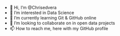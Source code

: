 - 👋 Hi, I’m @Chrisedvera
- 👀 I’m interested in Data Science 
- 🌱 I’m currently learning Git & GitHub online
- 💞️ I’m looking to collaborate on in open data projects
- 📫 How to reach me, here with my GitHub profile

<!---
Chrisedvera/Chrisedvera is a ✨ special ✨ repository because its `README.md` (this file) appears on your GitHub profile.
You can click the Preview link to take a look at your changes.
--->
